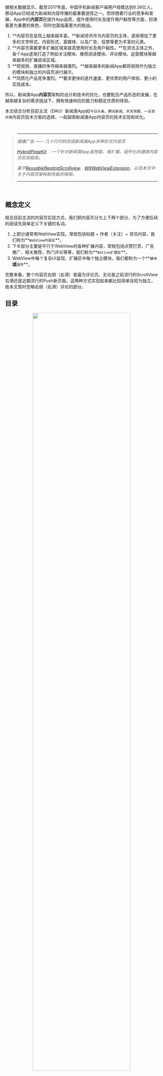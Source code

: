 据相关数据显示，截至2017年底，中国手机新闻客户端用户规模达到6.36亿人，移动App已经成为新闻和内容传播的最重要途径之一。而伴随着行业的竞争和发展，App中的**内容页**在提升App品质、提升使用时长及提升用户黏性等方面，扮演着更为重要的角色，同时也面临着更大的挑战。

1.	**内容页在呈现上越来越丰富。**新闻资讯作为内容页的主体，逐渐增加了更多的文字样式、内容形式、富媒体、以及广告、投票等更为丰富的元素。
2. **内容页需要更多扩展区域来提高使用时长及用户黏性。**在资讯主体之外，各个App逐渐打造了例如关注模块、推荐阅读模块、评论模块、运营模块等越来越多的扩展阅读区域。
3. **短视频、直播的争夺越来越激烈。**越来越多的新闻App都将视频作为独立的模块和独立的内容页进行展示。
4.	**同质化产品竞争激烈。**要求更快的迭代速度、更优质的用户体验、更小的实现成本。

所以，新闻类App**内容页**架构的设计和技术的优化，也要配合产品形态的发展，在越来越复杂的需求挑战下，拥有快速响应的能力和稳定优质的体验。

本文结合分析目前主流（DAU）新闻类App如`今日头条、腾讯新闻、天天快报、一点资讯等`内容页技术方案的选择，一起探索新闻类App内容页的技术实现和优化。

<br>

> ***
>_插播广告 —— 几十行代码完成新闻类App多种形式内容页_ 
>
>_[HybridPageKit](https://github.com/dequan1331/HybridPageKit) ：一个针对新闻类App高性能、易扩展、组件化的通用内容页实现框架。_
>
>_基于[ReusableNestingScrollview](https://github.com/dequan1331/ReusableNestingScrollview)、[WKWebViewExtension](https://github.com/dequan1331/WKWebViewExtension)、以及本文中关于内容页架构和性能的探索。_
>
>***

<br>

## 概念定义

结合目前主流的内容页实现方式，我们把内容页分为上下两个部分，为了方便后续的阅读先简单定义下关键的名词。

1.	上部分通常用WebView实现。常规包括标题 + 作者（关注）+ 资讯内容，我们称为**`WebView内容区`**。
2. 	下半部分主要是平行于WebView的各种扩展内容，常规包括点赞打赏、广告推广、相关推荐，热门评论等等，我们称为**`Native扩展区`**。
3. 	WebView中每个复杂UI呈现、扩展区中每个独立模块，我们都称为一个**`模块`**或**`组件`**。


完整来看，整个内容页右侧（右滑）普遍为评论页。无论是之前流行的ScrollView右滑还是近期流行的Push新页面，这两种方式实现起来都比较简单且较为独立，故本文暂时忽略右侧（右滑）评论的部分。

## 目录

<center><img width="80%" height="80%" src="https://raw.githubusercontent.com/dequan1331/dequan1331.github.io/master/assets/img/index.png"></center>

## 技术方案选择

### 1.WebView类型选择
	
不同于微博，新闻类App的内容以段落性的文字为主，配合段落间的图片、富媒体等。同时为了满足跨平台的一致呈现、PC网页的文章转载、不同平台文章的抓取，以及注重阅读而非交互等原因，使用**WebView**加载渲染本地的HTML字符串数据已经成为了新闻类App通用的方案。

**UIWebView ~~VS~~ WKWebView**

- 稳定性:
	
	UIWebView较多的WebCore、JavaScriptCore Crash，以及系统性的内存泄露导致OOM，对整个App的稳定性都是极大的隐患。反观WKWebView，基于独立进程，不会占用App的内存计算，同时也不会导致主App Crash。所以在系统级的稳定性上，WKWebView有着极大的优势。

- 	加载速度:
	WKWebView通过JIT大幅优化了JS的执行速度，但是对于新闻类App内容页的使用场景来说，简单的进入、退出页面，且单纯的加载渲染HTML字符串，WKWebView比UIWebView慢了很多（`Benchmark`）。
	
-  	兼容性:
	NSURLProtocol的无法使用、长按MenuItems Bug（before iOS11）、iOS8不能删除Cache、设置Cookies及UA、POST参数、异步执行JS...这一系列的问题，成为了稳定项目替换WKWebView最大的挑战。
	
-  	扩展性:
	WKWebView具有更加丰富的接口、更多HTML和CSS的支持、以及更加友好的JS交互。同时Api的持续更新和社区的活跃，从长远使用的角度看有着极大的优势。

**修复、扩展WKWebView**

通过以上的分析，WkWebView从系统级的稳定性、性能以及后续扩展性都有很大的优势。通过[WKWebViewExtension](https://github.com/dequan1331/WKWebViewExtension)扩展修复原生WKWebView，结合[HybridPageKit](https://github.com/dequan1331/HybridPageKit)中WKWebView的回收复用逻辑，极大程度上解决了原生WKWebView的问题，起到了很好的效果。

- 修复扩展的问题:
	通过逐阶段分析耗时，在内容页的使用场景下，WKWebView从alloc到准备开始渲染这段时间，有着极大的优化空间。在浏览内容页这种场景下，[HybridPageKit](https://github.com/dequan1331/HybridPageKit)中通过WKWebView的复用回收以及资源缓存，极大降低了WKWebView加载渲染HTML的时间，使之低于原生UIWebView。

	通过私有方法的扩展和代码优化，在[WKWebViewExtension](https://github.com/dequan1331/WKWebViewExtension)中支持了URLProtocol、修复了MenuItems的bug、支持iOS8清理缓存、扩展安全的JS执行方法、以及扩展NavigationDelegate以兼容JSBridge逻辑等。

- 	无需解决的问题:

	对于新闻类App内容页的使用场景，一些WKWebView的问题并没有必要形成通用的解决方案以兼容代码。比如POST请求不能带参数、Javascript异步执行等问题，都可以通过代码的重构来进行解决。尤其不推荐卡主Runloop从而同步JS的方式。

-  	遗留问题:

	目前，在使用WKWebView的过程中，唯一未解决的问题就是可靠、全面的白屏检测方案，从而支持WKWebView在任何情况下的Crash进行重载。诸如系统Crash回调、WebView Title监听、ContentSize监听、甚至屏幕随机取色值等方法都不能满足全部的白屏场景。


### 2. 	WebView内容区与Native扩展区的衔接

对于目前的主流App来说，单纯的WebView已经无法满足复杂的呈现和逻辑。如何在页面中合理的处理WebView与扩展区中的多种View协同滚动，灵活扩展，并且支持下拉刷新、上拉加载等操作，不同的新闻类App也有不同的技术方案。

**结合TableView**

<center><img width="50%" height="50%" src="https://raw.githubusercontent.com/dequan1331/dequan1331.github.io/master/assets/img/tableView.png"></center>
	
-	实现原理:

	由于扩展区中列表类型的模块较多（例如相关文章、评论等），最简单的实现即Native扩展区的模块拆分到Cell的粒度，整体使用TableView实现。对于扩展区和WebView的衔接，如上图一般有两种实现方案：TableView根据WebView的Inset（或Div占位）插入到WebView中 & WebView作为TableView的Header。

-	优点:

	这种方法相对简单，容易实现内容页各个模块的布局，同时基于TableView的刷新逻辑，也能动态的处理各个模块的更新、插入删除，并且支持家在更多等。和WebView的结合滚动也较为流畅。

-	不足:

	这种方式将Native扩展区的模块粒度都区分到Cell的层级，列表类型模块只能通过Cell或者以Section的模式进行管理，同时也无法跨页面的整体复用UI及业务逻辑。UI的布局依赖TableView模式，灵活性较差。随着组件类型的增多，非同质性的View也没有充分利用TableView的复用。
	
	同时无论使用哪种方式和WebView衔接，都影响了WebView、TableView的独立渲染展示，增加了维护的困难。并且Header与Inset对于头部区域的扩展，如下拉刷新等，实现都较为困难。

**ScrollView嵌套**

<center><img width="70%" height="70%" src="https://raw.githubusercontent.com/dequan1331/dequan1331.github.io/master/assets/img/Scroll.png"></center>

-	实现原理:

	这种实现用一个ScrollView作为Container，将WebView及扩展区的组件分别作为SubView。全部SubView禁止滚动，内容页的全部滚动都发生在Container上。对于SubView中的滚动视图，如果ContentSize小于屏幕高度，则作为普通View，否则设置为屏幕高度，通过offset和Frame的计算，动态的调整视图相对Container的Frame以及自身的ContentOffset，实现滚动效果。

-	优点:
	
	这种方式完全独立每个模块的实现，使UI和业务逻辑一一对应。对WebView的渲染没有干扰，模块的加载和布局灵活管理、复用，模块业务逻辑独立内聚。添加删除模块、实现上拉下拉等操作简单。极大的提高了灵活性和复用的可能。

-	不足:

	由于这种方式需要对SubView中的滚动视图进行计算、模块动态更新时整体布局也需手动刷新等，极大的提高的实现的复杂度。
	
	基于[ReusableNestingScrollview](https://github.com/dequan1331/ReusableNestingScrollview)，在[HybridPageKit](https://github.com/dequan1331/HybridPageKit)中，封装了以上ScrollView嵌套逻辑。这样就隐藏了复杂的实现逻辑和边界条件，充分的保留了灵活性的特点。同时对于内容页的使用场景，精简了嵌套滚动的使用，扩展上拉加载更多及下拉刷新逻辑，使整个方案实现简单、灵活扩展。


### 3. 	WebView内复杂UI、复杂交互模块的展示

随着核心的WebView内容区逐渐支持复杂的呈现方式，单纯的H5基础渲染已经满足不了现有的需求，比如视频的交互、音乐的续播、以及各种地图、投票等组件。同时Web中复杂的UI和逻辑也极大降低了WebView的渲染速度，增加了开发和维护的成本。

**复杂UI及逻辑实现困难**

-	为了满足更好的交互体验，资讯内容中富媒体内容逐渐增多，如视频的续播、小窗播放、音乐悬浮播放、内容中插入地图、投票等。同时随着产品功能的迭代，例如图片类型的简单模块，也增加了点击全屏、长按保存、二维码识别、双击扩大等交互。这些复杂的UI和逻辑导致CSS和JS增多，Native和Web的通信增加，以及大量运用LocalStorage等浏览器存储，增加了客户端开发和维护的成本。

**简单图片的展示耗时**

-	对于内容WebView中的图片，最简单的作法，就是后台直接下发Img标签，依靠WebView自身的下载与渲染。但是这种方式灵活度较低、客户端无法合理的控制下载时机、无法做自定义的缓存以及裁剪等。
-	对于简单Img标签的升级，即后台数据单独下发图片数据，客户端根据需求自定义选择下载时机及缓存策略。Html模板中先用占位图占位，Native下载成功后替换标签的Src进行展示。这种方式虽然解决了灵活性的问题，但是也带来了整个流程的复杂性，以及多次IPC间的通信延迟。
-	为了兼顾灵活性，以及缩短图片的Loading时间，我们在单独处理图片的同时，替换内容WebView中全部图片为Native，减少不必要的流程及通信，极大提高了加载的速度。

**Native化全部非文字类组件**

为了减少实现复杂UI、复杂交互模块的开发、维护成本、减少模块在Web和Native间的逻辑流程，提高Web中模块的加载展示速度，在[HybridPageKit](https://github.com/dequan1331/HybridPageKit)中将Web中全部非文字类模块全部Native化。
	
<center><img width="70%" height="70%" src="https://raw.githubusercontent.com/dequan1331/dequan1331.github.io/master/assets/img/div.png"></center>

-	页面模板使用空div占位:

	结合后台的模板与数据，全部模板中全部非文字类的组件，映射成统一Class的Div，通多唯一的id与数据绑定。组件默认实现占位图逻辑，对于同步数据同时设置组件的Size，异步数据则先设置为0。替换后WebView对模板进行渲染。

-	渲染完成通过JS获取位置:

	WebView渲染成功回调，通过JS获取全部统一class对应WebView的Frame，以及对应的唯一Id。
-	在相应位置粘贴NativeView:

	在进行以上两个步骤的同时，进行下载图片数据、NativeView创建、初始化、异步数据拉取等工作。在JS回调全部位置时，根据位置及ID，粘贴Native组件。

-	调整字体大小，组件异步数据拉取：对于异步的变化，在复用逻辑之后，下文将结合一并说明。

### 4. 内容页全部组件的滚动复用

在Native化全部非文字类组件之后，面对文章中图片、富媒体数量的增多，以及Native扩展区元素的增加，没有复用回收的内容页从滚动性能及内存两个两个方面都面临着挑战。同时，为了更好的提升用户体验，需要对各个组件滚动时的位置进行计算，从而区分不同的区域进行诸如预处理、延迟释放等逻辑。

**主流滚动复用框架**

-	继承特殊ScrollView:

	目前流行的框架如alibab的[LazyScrollView](https://github.com/alibaba/LazyScrollView)，对于实现复用回收机制，都需要继承相应的ScrollView，这种方式对于WKWebView来说，是无法实现的。

-	继承特殊Model:

	由于滚动复用需要保存View对应的数据信息，大部分开源框架需要继承特殊数据Model，生成对应必要的参数或方法，对于支持多种类型组件的通用框架来说，继承的实现方式不易于扩展和维护。
	
-	View滚动状态简单:

	滚动时位置的计算，最简单的方式就是根据屏幕的高度计算是否进入屏幕，对于预加载的需求，绝大部分开源框架也是只是在屏幕区域的上下增加了Buffer，仍然不能区分具体的状态，如进入buffer、进入屏幕等，无法满足复杂的业务逻辑。

**WebView中组件的滚动复用**

<center><img width="60%" height="60%" src="https://raw.githubusercontent.com/dequan1331/dequan1331.github.io/master/assets/img/scrollData.png"></center>

-	无需继承:

	在[ReusableNestingScrollview](https://github.com/dequan1331/ReusableNestingScrollview)中，为了兼容WebView、ScrollView等一切滚动视图中子View的复用回收，我们通过scrollView delegate的扩展分发，扩展handler单独处理子View的复用回收，这样就在无需继承的前提下，支持所有滚动视图中子View的复用回收。

-	数据驱动:
	
	由于View需要不断的复用回收，所以数据、状态、位置、对应的View类型都存储在对应的Model中，不但实现了数据驱动易于动态扩展，同时优化了复用的逻辑，也缓存住了Frame等关键信息优化了渲染布局逻辑。
	
-  	面向协议:

	由于滚动复用的模块对应的View及数据Model种类众多，在不动态扩展NSObject、UIView的情况下，无法做到通用的逻辑公用。所以为了更好的支持扩展、更灵活的实现方式，[ReusableNestingScrollview](https://github.com/dequan1331/ReusableNestingScrollview)中面向通过扩展数据Protocol，使得任何Model轻松实现复用回收对应逻辑。
	
-  	更加丰富的状态:

	在[ReusableNestingScrollview](https://github.com/dequan1331/ReusableNestingScrollview)中，为了满足更复杂的需求，如视频预加载及自动播放、Gif预加载及自动播放等，我们扩展了组件在滚动过程中的状态，增加自定义workRange，使组件在滚动过程中的状态变为3种，即None、prepare区域及Visible区域，更加全面准确的记录状态切换，更加灵活的支持业务场景。同时通过3种状态扩展为二级缓存，对View在不同级别的缓存设置不同的策略。
	
综上，通过[ReusableNestingScrollview](https://github.com/dequan1331/ReusableNestingScrollview)只需将模块对应Model扩展增加协议，滚动视图扩展Delegate，就可实现任何滚动视图中子View的回收复用功能。

**内容页中全部组件的滚动复用**

在解决了内容WebView中非文字类组件的Native化、滚动复用之后，我们将实现思想运用到包含Native扩展区的，内容页整体架构中。如果从内容页的维度去看，内容WebView也可以算作一个组件，它和扩展区的各种组件一起作为Container的子View，也可以运用上面提到的[ReusableNestingScrollview](https://github.com/dequan1331/ReusableNestingScrollview)进行实现和管理。
	
<center><img width="30%" height="30%" src="https://raw.githubusercontent.com/dequan1331/dequan1331.github.io/master/assets/img/Rns2.png"></center>

所以整个内容页就是从两个维度、运用[ReusableNestingScrollview](https://github.com/dequan1331/ReusableNestingScrollview)中的实现方法两次实现滚动复用回收、数据驱动、组件自管理以及组件状态切换逻辑。
	
### 5.	组件异步拉取与动态调整

面对复杂的需求、以及按需加载、异步拉取等优化体验的策略，在[HybridPageKit](https://github.com/dequan1331/HybridPageKit)中也针对相应的场景做了高效的处理。

**WebView字体大小调整**

当WebView中字体大小调整时，需要同时调整全部Native组件的位置。我们监听WebView的ContenSize变化，当变化发生时，重新执行获取组件位置的JS语句获得全部组件的新位置。基于滚动复用的逻辑，只需要对在屏幕中的组件View的位置进行调整，其余只需要重新对组件对应Model的Frame进行赋值，极大提升了效率。在此基础上，要动态的检测ContenSize是否小于屏幕高度，高度小于一屏幕时，要同时调整Native扩展区组件的位置。

**WebView中组件异步拉取数据渲染**

对于异步拉取数据的组件，由于初始化时占位Div的高度为0，当数据获取成功，并渲染好组件后，需要首先执行JS动态修改对应占位Div的大小，之后按照以上的逻辑，重新赋值Native组件位置。

**Native扩展区组件异步拉取数据渲染**

Native扩展区中的组件不同于WebView中的组件，不依赖WebView自身渲染。所以当动态调整大小时，之需调整全部Native扩展区组件数据Model中保存的Frame信息，同时调整在屏幕中的组件位置即可。

## 内容页组件化架构

在实现了以上技术关键点的基础上，如何合理的设计内容页通用的架构，快速响应内容页的各种需求调整，使整体架构易扩展、易维护，同时有较高的性能及较小的内存占用，成为了整个内容页架构实现的重点。在[HybridPageKit](https://github.com/dequan1331/HybridPageKit)中，我们围绕灵活复用、高内聚低耦合、易于实现扩展三个重点的方向，设计实现了基于组件化的内容页整体架构。

### 1.	组件化解耦及组件通信

为了满足内容页业务的相对独立，支持快速响应迭代及组件整体复用，内容页整体的结构应满足通用性、易于扩展、以及高内聚低耦合的特点。所以在[ReusableNestingScrollview](https://github.com/dequan1331/ReusableNestingScrollview)的支持下，采用组件化的方式实现全部内容页业务模块。

**组件化解耦**

为了达到组件的高内聚、与内容页的低耦合，在[HybridPageKit](https://github.com/dequan1331/HybridPageKit)中拆分业务逻辑为独立的组件化的处理单元，每个处理单元通过MVC模式实现。其中Model作为组件的数据，只需要在实现解析逻辑同时，实现对应delegate即可。Controller只需要实现组件间通信的delegate，选择性的实现例如controller生命周期、webview关键回调、以及滚动复用相关的方法即可。通过组件的自管理及复用，组件可以集成统一的上报逻辑、业务逻辑到自己的Controller中，并且在不同类型的页面灵活复用。

**组件通信**

为了更好的实现组件化的结构，组件的Controller需要在内容页初始化时进行注册。内容页在每个关键的生命周期或业务节点，采用中心化通信，广播执行相应的方法，组件的Controller按需实现处理即可。对于新增、删除功能，只需扩展delegate中的方法，内容页中触发方法、组件中实现方法即可。

<center><img width="60%" height="60%" src="https://raw.githubusercontent.com/dequan1331/dequan1331.github.io/master/assets/img/componentComm.png"></center>


### 2.	组件及WebView的复用管理

**WebView & 组件View全局复用**

为了提高WKWebView渲染速度，通过建立全局WKWebView复用回收池来复用WKWebView。除了基本的线程安全、复用状态管理等，在进入回收池前要load特殊Url以维护整个backFowardList。组件的View也是通过全局的复用回收池进行管理，使得相同的组件View可以灵活的出现在内容页、列表页等App内各个页面，极大的减少了开发成本，提高运行效率。

**自动回收 & 内存管理**

WebView及组件View实现自动回收逻辑，每次在申请新View时检测活动队列中View的SuperView是否为nil，是则自动回收防止内存泄露，同时增加View最大数量阈值、内存告警自动释放逻辑等。

### 3.	内容页整体架构

**易于扩展业务节点 & 组件类型**

对于增加关键的业务节点用于组件业务处理，我们只需扩展delegate中的方法，在相关组件中实现。内容页Controller中在相应位置，通过统一函数触发广播代理方法即可。对于增加组件来说，只需创建组件完全独立的MVC代码，实现数据解析Model并实现滚动复用delegate，在组件Controller中实现delegate中需要的方法等待调用，以及初始化时在内容页注册即可。删除组件完全无需操作内容页，删除独立的MVC结构并停止注册即可。

**易于扩展内容页类型**

为了实现内容页扩展区的灵活复用，在[HybridPageKit](https://github.com/dequan1331/HybridPageKit)中也扩展了非WebView类型的内容页。就像文中之前提到的，如果将WebView看做一个整体作为一个组件，基于[ReusableNestingScrollview](https://github.com/dequan1331/ReusableNestingScrollview)的位置动态管理，完全可以替换成普通的View（类似Banner视频内容页），或者可扩展收起的View（问题回答页面）甚至tableView等。所以整个App内各种类型的内容页只需要简单的配置，便可进行实现和组件复用。

<center><img width="80%" height="80%" src="https://raw.githubusercontent.com/dequan1331/dequan1331.github.io/master/assets/img/pageType.png"></center>

**内容页架构**

结合 `ReusableNestingScrollview`、 `WKWebViewExtension` 以及组件化的设计思路，`HybridPageKit` 整体的架构如下：

<center><img width="70%" height="70%" src="https://raw.githubusercontent.com/dequan1331/dequan1331.github.io/master/assets/img/hybrid.png"></center>

通过继承特殊的内容页Controller并进行简单的配置，即可生成不同类型的内容页整体架构。框架内集成基本的Mustache解析和渲染。结合后台数据，只需实现对应页面中组件MVC逻辑即可。其中Model只需实现对应Protocol，Controller在内容页中注册，实现对应Protocol即可。

## 首屏加载速度优化

新闻类App内容页，在Native的页面框架下，基于WebView进行加载和渲染。所以，从优化的角度就延伸出两个维度，即从Web的维度优化，以及从Native的维度优化。

### 1. Web维度的优化

-	WKWebView的复用 : 

	通过WKWebView的复用，极大的缩短了WebView从创建到渲染结束的时间。
	
- 	利用HTTP缓存 : 

	对于内容WebView中必要的CSS以及JS，以及必要的基础Icon，可以通过设置HTTP缓存，依靠浏览器自身缓存提高效率。同时通过资源md5校验以保证刷新资源。
	
-  减少资源请求并发 : 

	通过Native化全部非文字类的内容，Web页面只加载最近本的Html内容，减少了业务逻辑的资源请求和并发。
	
- 	减少Dom & Javascript复杂度 : 

	通过Native化全部非文字类的内容，极大的减少了Dom的复杂度、CSS的复杂度以及过多的JS业务逻辑。
	
-  其它Web优化通用方法 : 

	精简Javascript，使用iconFont，CSS & Javascript文件压缩等

### 2. Native维度的优化

-	数据模板分离，资源并行加载 :

	基于后台数据以及Native化组件，内容页Html中模板与数据分离，使得全部资源如图片视频等都可以通过Native在合适的时机异步并行加载。不依赖与Web的渲染。

-  预加载数据,延迟加载组件:

	对于内容页关键内容（Webview）的拉取，大部分App都放到了列表页中进行。进入内容页时直接从Cache中取出内容模板，直接交给WebView渲染。基于 `ReusableNestingScrollview` 扩展丰富的状态及二级缓存，在页面滚动的过程中各个组件也可以精确的实现按需加载、预加载等逻辑。

-	Native化非文字UI，及组件化实现负载均衡 :

	WebView中非文字类UI Native化，极大的缩短了展示所需的流程，减少了进程间通信，减少了I/O及图片编解码逻辑，提高了类似图片类的UI展示速度。
	
	组件的解耦与自管理，以及广播delegate的实现，为组件的按需加载、按优先级加载提供了基础。对于内容页的各个组件来说，在内容页展示之前大部分是不需要初始化、数据拉取以及渲染的。组件化之后的组件可以根据业务优先级，在不同的关键生命周期回调中实现业务逻辑，以减轻内容页创建、模板拼接以及WebView渲染的压力。简单的举例，由于内容WebView几乎都大于一屏，扩展区中的全部组件都可以在WebView渲染结束后进行View创建、网络拉取和渲染等，这样即不影响用户的使用，同时极大的释放了渲染结束前的网络、IPC及CPU压力，提高首屏展示速度。
	
	<center><img width="80%" height="80%" src="https://raw.githubusercontent.com/dequan1331/dequan1331.github.io/master/assets/img/need.png"></center>
<br>
- 	组件的滚动复用 & 全局复用 & Model缓存Frame:

	基于 `ReusableNestingScrollview`扩展数据Model，缓存对应View的Frame信息，结合View的滚动复用，极大的减少了UI布局的逻辑和计算。页面内组件的滚动复用及页面间的组件复用，也同时减少了组件View的初始化耗时。

-	其它通用方法:

	基于App的技术实现和业务逻辑的优化，如异步执行业务逻辑、 图片编解码优化及资源缓存，DNS缓存等。

### 3. 整体优化方法

综上，从一个内容页在列表上的点击，到WebView渲染结束，最后到用户的滚动操作，按照时间的顺序，全部的优化策略如下图：

<center><img width="90%" height="90%" src="https://raw.githubusercontent.com/dequan1331/dequan1331.github.io/master/assets/img/opt.png"></center>

## 拾遗及Tips

对于新闻类App内容页的完整的解决方案，还有一些基本的技术点，比如模板引擎及模板拼接的模块、JSApi注入及管理的模块等等，由于篇幅所限，暂且不做深入的展开。

-	新闻类App的内容页，除去基本的渲染HTML数据外，同时也需要支持服务于活动、运营的临时H5页面。这些页面为了和Native进行交互，在自定义JSApi注入、JSBridge的选择、后台下发domain黑白名单、以及相关的安全性考虑也是整个实现中重要的一环。同时由于WKWebView支持复用回收，加载本地Html类型的WebView应该与加载H5的WebView在不同的回收复用池分开管理。

-	对于内容页图片的管理，绝大多数App都将之纳入了App统一的图片管理体系中。无论使用哪个开源图片库，在缓存策略上，尽量将内容页图片的缓存策略与其他的有所区分，或者使用`LRU + FIFO`的缓存策略，避免进入内容页大量图片占用缓存空间，导致列表图片释放。同时从使用的角度来说，重复进入同一篇文章的场景也不会频繁的出现。

-	由于各个App的数据接口和技术选型不同，在 `HybridPageKit` 中只简单的实现了基于Mustache的模板拼接，主要是由于它的logic-less、多终端集成的方便以及开源社区的活跃。对于这部分逻辑，需要根据后台数据的格式及业务需求自定义的扩展。


内容页整体的实现和优化，依赖整个App的技术实现和结构，在实现和优化的过程中，还有许多权衡和妥协，以及许多通用的、细节的优化，这里就不一一赘述。

<br>

## 写在最后

文章全部的探索及分析的实现，除对应业务逻辑外，应用封装成三个框架：`HybridPageKit`、`ReusableNestingScrollview`以及`WKWebViewExtension`。最终可以通过几十行代码，完成新闻类App多种形式的、高性能、易扩展、组件化的内容页实现。

有任何疑问，欢迎提交 issue， 或者直接修改提交 PR!


* Benchmark https://github.com/dequan1331/WebViewBenchMark
* HybridPageKit https://github.com/dequan1331/HybridPageKit

